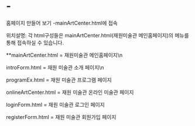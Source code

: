 # -
홈페이지 만들어 보기
-mainArtCenter.html에 접속


위치설명: 각 html구성들은 mainArtCenter.html(재원미술관 메인홈페이지)의 메뉴를 통해 접속하실 수 있습니다.

**mainArtCenter.html = 재원미술관 메인홈페이지\n

introForm.html = 재원 미술관 소개 페이지\n

programEx.html = 재원 미술관 프로그램 페이지

onlineArtCenter.html = 재원 미술관 온라인 미술관 페이지

loginForm.html = 재원 미술관 로그인 페이지

registerForm.html = 재원 미술관 회원가입 페이지
